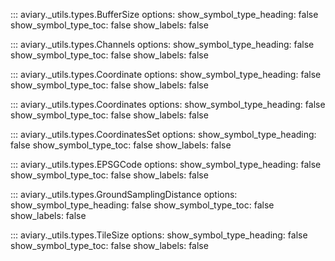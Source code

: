 ::: aviary._utils.types.BufferSize
    options:
      show_symbol_type_heading: false
      show_symbol_type_toc: false
      show_labels: false

::: aviary._utils.types.Channels
    options:
      show_symbol_type_heading: false
      show_symbol_type_toc: false
      show_labels: false

::: aviary._utils.types.Coordinate
    options:
      show_symbol_type_heading: false
      show_symbol_type_toc: false
      show_labels: false

::: aviary._utils.types.Coordinates
    options:
      show_symbol_type_heading: false
      show_symbol_type_toc: false
      show_labels: false

::: aviary._utils.types.CoordinatesSet
    options:
      show_symbol_type_heading: false
      show_symbol_type_toc: false
      show_labels: false

::: aviary._utils.types.EPSGCode
    options:
      show_symbol_type_heading: false
      show_symbol_type_toc: false
      show_labels: false

::: aviary._utils.types.GroundSamplingDistance
    options:
      show_symbol_type_heading: false
      show_symbol_type_toc: false
      show_labels: false

::: aviary._utils.types.TileSize
    options:
      show_symbol_type_heading: false
      show_symbol_type_toc: false
      show_labels: false
